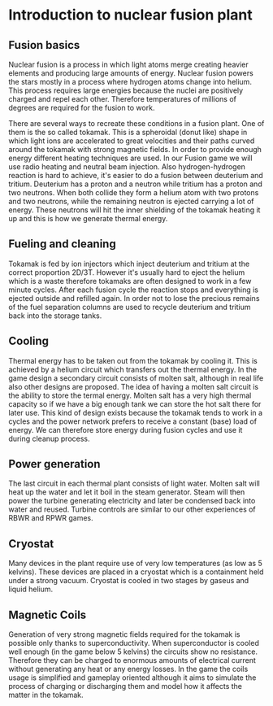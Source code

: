 # Introduction to nuclear fusion plant

## Fusion basics

Nuclear fusion is a process in which light atoms merge creating heavier elements and producing large amounts of energy. Nuclear fusion powers the stars mostly in a process where hydrogen atoms change into helium. This process requires large energies because the nuclei are positively charged and repel each other. Therefore temperatures of millions of degrees are required for the fusion to work.

There are several ways to recreate these conditions in a fusion plant. One of them is the so called tokamak. This is a spheroidal (donut like) shape in which light ions are accelerated to great velocities and their paths curved around the tokamak with strong magnetic fields. In order to provide enough energy different heating techniques are used. In our Fusion game we will use radio heating and neutral beam injection.
Also hydrogen-hydrogen reaction is hard to achieve, it's easier to do a fusion between deuterium and tritium. Deuterium has a proton and a neutron while tritium has a proton and two neutrons. When both collide they form a helium atom with two protons and two neutrons, while the remaining neutron is ejected carrying a lot of energy. These neutrons will hit the inner shielding of the tokamak heating it up and this is how we generate thermal energy.

## Fueling and cleaning

Tokamak is fed by ion injectors which inject deuterium and tritium at the correct proportion 2D/3T. However it's usually hard to eject the helium which is a waste therefore tokamaks are often designed to work in a few minute cycles. After each fusion cycle the reaction stops and everything is ejected outside and refilled again. In order not to lose the precious remains of the fuel separation columns are used to recycle deuterium and tritium back into the storage tanks.

## Cooling

Thermal energy has to be taken out from the tokamak by cooling it. This is achieved by a helium circuit which transfers out the thermal energy. In the game design a secondary circuit consists of molten salt, although in real life also other designs are proposed. The idea of having a molten salt circuit is the ability to store the termal energy. Molten salt has a very high thermal capacity so if we have a big enough tank we can store the hot salt there for later use. This kind of design exists because the tokamak tends to work in a cycles and the power network prefers to receive a constant (base) load of energy. We can therefore store energy during fusion cycles and use it during cleanup process.

## Power generation

The last circuit in each thermal plant consists of light water. Molten salt will heat up the water and let it boil in the steam generator. Steam will then power the turbine generating electricity and later be condensed back into water and reused. Turbine controls are similar to our other experiences of RBWR and RPWR games.

## Cryostat

Many devices in the plant require use of very low temperatures (as low as 5 kelvins). These devices are placed in a cryostat which is a containment held under a strong vacuum. Cryostat is cooled in two stages by gaseus and liquid helium.

## Magnetic Coils

Generation of very strong magnetic fields required for the tokamak is possible only thanks to superconductivity. When superconductor is cooled well enough (in the game below 5 kelvins) the circuits show no resistance. Therefore they can be charged to enormous amounts of electrical current without generating any heat or any energy losses. In the game the coils usage is simplified and gameplay oriented although it aims to simulate the process of charging or discharging them and model how it affects the matter in the tokamak.

